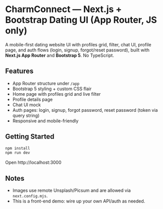 # CharmConnect — Next.js + Bootstrap Dating UI (App Router, JS only)

A mobile-first dating website UI with profiles grid, filter, chat UI, profile page, and auth flows (login, signup, forgot/reset password), built with **Next.js App Router** and **Bootstrap 5**. No TypeScript.

## Features
- App Router structure under `/app`
- Bootstrap 5 styling + custom CSS flair
- Home page with profiles grid and live filter
- Profile details page
- Chat UI mock
- Auth pages: login, signup, forgot password, reset password (token via query string)
- Responsive and mobile-friendly

## Getting Started
```bash
npm install
npm run dev
```
Open http://localhost:3000

## Notes
- Images use remote Unsplash/Picsum and are allowed via `next.config.mjs`.
- This is a front-end demo: wire up your own API/auth as needed.
